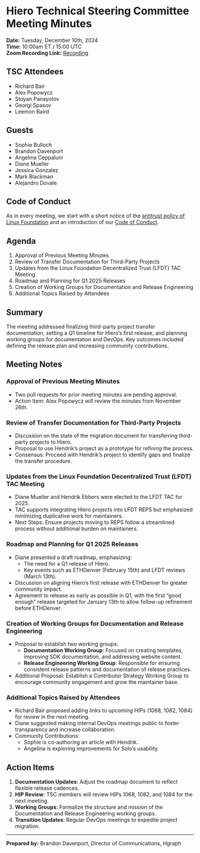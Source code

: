 # Hiero Technical Steering Committee Meeting Minutes

**Date:** Tuesday, December 10th, 2024\
**Time:** 10:00am ET / 15:00 UTC\
**Zoom Recording Link:** [Recording](https://zoom.us/rec/play/WFdAo25V7AI-Xhe4nK14hvz4Jznzuoo7mMGP5C6-Na4BDkEFcwGHspd6OsXcqZtG08mjpMLFIdz7RXtr.Sd_yM3dvdJ1UAlwp?canPlayFromShare=true\&from=share_recording_detail\&continueMode=true\&componentName=rec-play\&originRequestUrl=https://zoom.us/rec/share/ovjirLt9avr3SBNcTRUuP3HU5lHTnzSs2xPL-ICN0xF64eV6W3HKai3lkyNSmHk.enocl_X_obG8jLYB)

## TSC Attendees

- Richard Bair
- Alex Popowycz
- Stoyan Panayotov
- Georgi Spasov
- Leemon Baird

## Guests

- Sophie Bulloch
- Brandon Davenport
- Angelina Ceppaluni
- Diane Mueller
- Jessica Gonzalez
- Mark Blackman
- Alejandro Dovale

## **Code of Conduct**

As in every meeting, we start with a short notice of the [antitrust policy of Linux Foundation](https://www.linuxfoundation.org/legal/antitrust-policy) and an introduction of our [Code of Conduct](https://www.lfdecentralizedtrust.org/code-of-conduct).

## **Agenda**

1. Approval of Previous Meeting Minutes
2. Review of Transfer Documentation for Third-Party Projects
3. Updates from the Linux Foundation Decentralized Trust (LFDT) TAC Meeting
4. Roadmap and Planning for Q1 2025 Releases
5. Creation of Working Groups for Documentation and Release Engineering
6. Additional Topics Raised by Attendees

## **Summary**

The meeting addressed finalizing third-party project transfer documentation, setting a Q1 timeline for Hiero’s first release, and planning working groups for documentation and DevOps. Key outcomes included defining the release plan and increasing community contributions.

## **Meeting Notes**

### **Approval of Previous Meeting Minutes**

- Two pull requests for prior meeting minutes are pending approval.
- Action Item: Alex Popowycz will review the minutes from November 26th.

### **Review of Transfer Documentation for Third-Party Projects**

- Discussion on the state of the migration document for transferring third-party projects to Hiero.
- Proposal to use Hendrik’s project as a prototype for refining the process.
- Consensus: Proceed with Hendrik’s project to identify gaps and finalize the transfer procedure.

### **Updates from the Linux Foundation Decentralized Trust (LFDT) TAC Meeting**

- Diane Mueller and Hendrik Ebbers were elected to the LFDT TAC for 2025.
- TAC supports integrating Hiero projects into LFDT REPS but emphasized minimizing duplicative work for maintainers.
- Next Steps: Ensure projects moving to REPS follow a streamlined process without additional burden on maintainers.

### **Roadmap and Planning for Q1 2025 Releases**

- Diane presented a draft roadmap, emphasizing:
  - The need for a Q1 release of Hiero.
  - Key events such as ETHDenver (February 15th) and LFDT reviews (March 13th).
- Discussion on aligning Hiero’s first release with ETHDenver for greater community impact.
- Agreement to release as early as possible in Q1, with the first “good enough” release targeted for January 13th to allow follow-up refinement before ETHDenver.

### **Creation of Working Groups for Documentation and Release Engineering**

- Proposal to establish two working groups:
  - **Documentation Working Group**: Focused on creating templates, improving SDK documentation, and addressing website content.
  - **Release Engineering Working Group**: Responsible for ensuring consistent release patterns and documentation of release practices.
- Additional Proposal: Establish a Contributor Strategy Working Group to encourage community engagement and grow the maintainer base.

### **Additional Topics Raised by Attendees**

- Richard Bair proposed adding links to upcoming HIPs (1068, 1082, 1084) for review in the next meeting.
- Diane suggested making internal DevOps meetings public to foster transparency and increase collaboration.
- Community Contributions:
  - Sophie is co-authoring an article with Hendrik.
  - Angelina is exploring improvements for Solo’s usability.

## **Action Items**

1. **Documentation Updates**: Adjust the roadmap document to reflect flexible release cadences.
2. **HIP Review**: TSC members will review HIPs 1068, 1082, and 1084 for the next meeting.
3. **Working Groups**: Formalize the structure and mission of the Documentation and Release Engineering working groups.
4. **Transition Updates**: Regular DevOps meetings to expedite project migration.

---

**Prepared by:** Brandon Davenport, Director of Communications, Hgraph